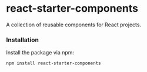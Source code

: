 # react-starter-components

A collection of reusable components for React projects.

### Installation

Install the package via npm:

```bash
npm install react-starter-components
